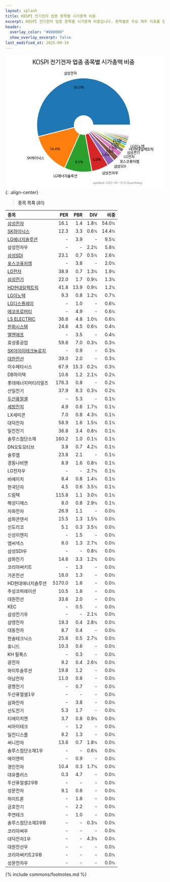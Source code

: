 ```yaml
---
layout: splash
title: KOSPI 전기전자 업종 종목별 시가총액 비중
excerpt: KOSPI 전기전자 업종 종목별 시가총액 비중입니다. 종목별로 주요 재무 지표를 함께 표시합니다.
header:
  overlay_color: "#800000"
  show_overlay_excerpt: false
last_modified_at: 2025-09-19
---
```



![KOSPI 전기전자 업종 종목별 시가총액 비중](/stats/sector/images/kospi_업종_전기전자_종목.png){: .align-center}


> **종목 목록 (81)**<a id="list"></a>

| **종목** | **PER** | **PBR** | **DIV** | **비중** |
| :------- | ------: | ------: | ------: | -------: |
| [삼성전자](/005930/) | 16.1 | 1.4 | 1.8<small>%</small> | 54.0<small>%</small> |
| [SK하이닉스](/000660/) | 12.3 | 3.3 | 0.6<small>%</small> | 14.4<small>%</small> |
| [LG에너지솔루션](/373220/) | - | 3.9 | - | 9.5<small>%</small> |
| 삼성전자우 | - | - | 2.2<small>%</small> | 5.8<small>%</small> |
| [삼성SDI](/006400/) | 23.1 | 0.7 | 0.5<small>%</small> | 2.6<small>%</small> |
| [포스코퓨처엠](/003670/) | - | 3.8 | - | 2.0<small>%</small> |
| [LG전자](/066570/) | 38.9 | 0.7 | 1.3<small>%</small> | 1.9<small>%</small> |
| [삼성전기](/009150/) | 22.0 | 1.7 | 0.9<small>%</small> | 1.3<small>%</small> |
| [HD현대일렉트릭](/267260/) | 41.8 | 13.9 | 0.9<small>%</small> | 1.2<small>%</small> |
| [LG이노텍](/011070/) | 9.3 | 0.8 | 1.2<small>%</small> | 0.7<small>%</small> |
| [LG디스플레이](/034220/) | - | 1.0 | - | 0.6<small>%</small> |
| [에코프로머티](/450080/) | - | 4.9 | - | 0.6<small>%</small> |
| [LS ELECTRIC](/010120/) | 36.6 | 4.8 | 1.0<small>%</small> | 0.6<small>%</small> |
| [한화시스템](/272210/) | 24.6 | 4.5 | 0.6<small>%</small> | 0.4<small>%</small> |
| [엘앤에프](/066970/) | - | 3.5 | - | 0.4<small>%</small> |
| 효성중공업 | 59.6 | 7.0 | 0.3<small>%</small> | 0.3<small>%</small> |
| [SK아이이테크놀로지](/361610/) | - | 0.9 | - | 0.3<small>%</small> |
| [대한전선](/001440/) | 39.0 | 2.0 | - | 0.3<small>%</small> |
| 이수페타시스 | 67.9 | 15.3 | 0.2<small>%</small> | 0.3<small>%</small> |
| DB하이텍 | 10.6 | 1.2 | 2.1<small>%</small> | 0.2<small>%</small> |
| 롯데에너지머티리얼즈 | 176.3 | 0.8 | - | 0.2<small>%</small> |
| 산일전기 | 37.9 | 8.3 | 0.3<small>%</small> | 0.2<small>%</small> |
| [두산퓨얼셀](/336260/) | - | 5.3 | - | 0.1<small>%</small> |
| [세방전지](/004490/) | 4.9 | 0.6 | 1.7<small>%</small> | 0.1<small>%</small> |
| LX세미콘 | 7.0 | 0.8 | 4.3<small>%</small> | 0.1<small>%</small> |
| 대덕전자 | 58.9 | 1.6 | 1.5<small>%</small> | 0.1<small>%</small> |
| 일진전기 | 36.8 | 3.4 | 0.8<small>%</small> | 0.1<small>%</small> |
| 솔루스첨단소재 | 160.2 | 1.0 | 0.1<small>%</small> | 0.1<small>%</small> |
| DN오토모티브 | 3.8 | 0.7 | 4.2<small>%</small> | 0.1<small>%</small> |
| 솔루엠 | 23.8 | 2.1 | - | 0.1<small>%</small> |
| 경동나비엔 | 8.9 | 1.6 | 0.8<small>%</small> | 0.1<small>%</small> |
| LG전자우 | - | - | 2.7<small>%</small> | 0.1<small>%</small> |
| 비에이치 | 8.4 | 0.8 | 1.4<small>%</small> | 0.1<small>%</small> |
| 한국단자 | 4.5 | 0.6 | 3.5<small>%</small> | 0.1<small>%</small> |
| 드림텍 | 115.8 | 1.1 | 3.0<small>%</small> | 0.1<small>%</small> |
| 해성디에스 | 8.0 | 0.8 | 2.9<small>%</small> | 0.1<small>%</small> |
| 자화전자 | 26.9 | 1.1 | - | 0.0<small>%</small> |
| 삼화콘덴서 | 15.5 | 1.3 | 1.5<small>%</small> | 0.0<small>%</small> |
| 신도리코 | 5.1 | 0.3 | 3.5<small>%</small> | 0.0<small>%</small> |
| 신성이엔지 | - | 1.5 | - | 0.0<small>%</small> |
| 엠씨넥스 | 8.0 | 1.3 | 2.7<small>%</small> | 0.0<small>%</small> |
| 삼성SDI우 | - | - | 0.8<small>%</small> | 0.0<small>%</small> |
| 삼화전기 | 14.6 | 3.3 | 1.2<small>%</small> | 0.0<small>%</small> |
| 코리아써키트 | - | 1.3 | - | 0.0<small>%</small> |
| 가온전선 | 18.0 | 1.3 | - | 0.0<small>%</small> |
| HD현대에너지솔루션 | 5170.0 | 1.6 | - | 0.0<small>%</small> |
| 주성코퍼레이션 | 10.5 | 1.8 | - | 0.0<small>%</small> |
| 대원전선 | 33.6 | 2.0 | - | 0.0<small>%</small> |
| KEC | - | 0.5 | - | 0.0<small>%</small> |
| 삼성전기우 | - | - | 2.1<small>%</small> | 0.0<small>%</small> |
| 삼영전자 | 19.3 | 0.4 | 2.8<small>%</small> | 0.0<small>%</small> |
| 대동전자 | 8.7 | 0.4 | - | 0.0<small>%</small> |
| 한솔테크닉스 | 25.6 | 0.5 | 2.7<small>%</small> | 0.0<small>%</small> |
| 휴니드 | 10.3 | 0.6 | - | 0.0<small>%</small> |
| KH 필룩스 | - | 0.3 | - | 0.0<small>%</small> |
| 광전자 | 9.2 | 0.4 | 2.6<small>%</small> | 0.0<small>%</small> |
| 와이투솔루션 | 19.8 | 1.2 | - | 0.0<small>%</small> |
| 아남전자 | 11.0 | 0.8 | - | 0.0<small>%</small> |
| 광명전기 | - | 0.7 | - | 0.0<small>%</small> |
| 두산퓨얼셀1우 | - | - | - | 0.0<small>%</small> |
| 삼화전자 | - | 3.8 | - | 0.0<small>%</small> |
| 선도전기 | 5.3 | 1.7 | - | 0.0<small>%</small> |
| 티에이치엔 | 3.7 | 0.8 | 0.9<small>%</small> | 0.0<small>%</small> |
| 씨아이테크 | - | 1.2 | - | 0.0<small>%</small> |
| 일진디스플 | 8.2 | 1.3 | - | 0.0<small>%</small> |
| 써니전자 | 13.6 | 0.7 | 1.8<small>%</small> | 0.0<small>%</small> |
| 솔루스첨단소재1우 | - | - | 0.6<small>%</small> | 0.0<small>%</small> |
| 에이엔피 | - | 0.9 | - | 0.0<small>%</small> |
| 경인전자 | 10.4 | 0.3 | 1.7<small>%</small> | 0.0<small>%</small> |
| 대유플러스 | 0.3 | 4.7 | - | 0.0<small>%</small> |
| 두산퓨얼셀2우B | - | - | - | 0.0<small>%</small> |
| 성문전자 | 9.1 | 0.6 | - | 0.0<small>%</small> |
| 하이트론 | - | 1.8 | - | 0.0<small>%</small> |
| 금호전기 | - | 2.2 | - | 0.0<small>%</small> |
| 주연테크 | - | 1.0 | - | 0.0<small>%</small> |
| 솔루스첨단소재2우B | - | - | 0.3<small>%</small> | 0.0<small>%</small> |
| 코리아써우 | - | - | - | 0.0<small>%</small> |
| 대덕전자1우 | - | - | 4.3<small>%</small> | 0.0<small>%</small> |
| 대원전선우 | - | - | - | 0.0<small>%</small> |
| 코리아써키트2우B | - | - | - | 0.0<small>%</small> |
| 성문전자우 | - | - | - | 0.0<small>%</small> |

{% include commons/footnotes.md %}